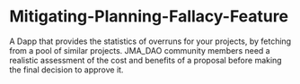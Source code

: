 # Mitigating-Planning-Fallacy-Feature
A Dapp that provides the statistics of overruns for your projects, by fetching from a pool of  similar projects. JMA_DAO community members  need a realistic assessment of the cost and benefits of a proposal before making the final decision to approve it. 
